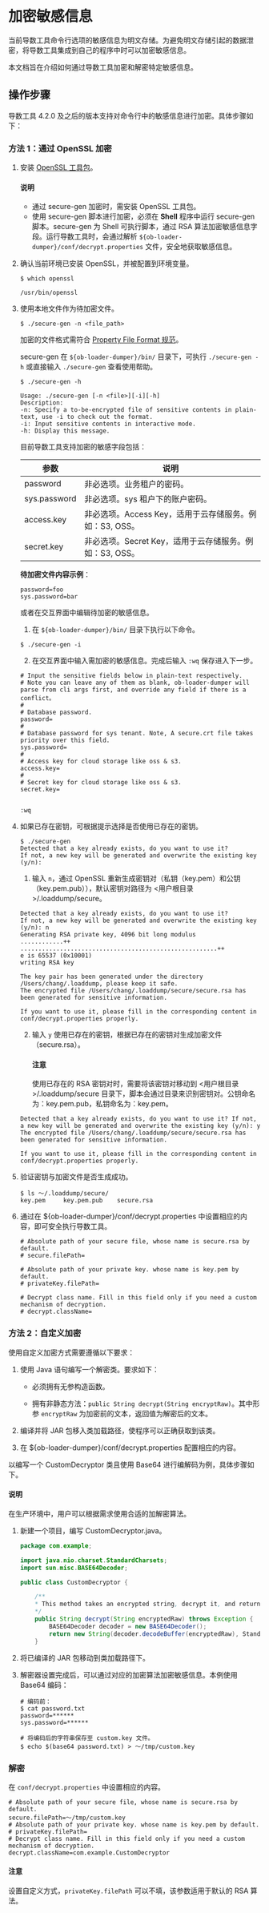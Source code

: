 # 加密敏感信息

当前导数工具命令行选项的敏感信息为明文存储。为避免明文存储引起的数据泄密，将导数工具集成到自己的程序中时可以加密敏感信息。

本文档旨在介绍如何通过导数工具加密和解密特定敏感信息。


## 操作步骤

导数工具 4.2.0 及之后的版本支持对命令行中的敏感信息进行加密。具体步骤如下：

### 方法 1：通过 OpenSSL 加密


1. 安装 [OpenSSL 工具包](https://www.openssl.org/source/?spm=a2c4g.42216.0.0.7097553fHQEFiE)。

   <main id="notice" type='explain'>
     <h4>说明</h4>
     <ul>
     <li>通过 secure-gen 加密时，需安装 OpenSSL 工具包。</li>
     <li>使用 secure-gen 脚本进行加密，必须在 <strong>Shell</strong> 程序中运行 secure-gen 脚本。secure-gen 为 Shell 可执行脚本，通过 RSA 算法加密敏感信息字段。运行导数工具时，会通过解析 <code>${ob-loader-dumper}/conf/decrypt.properties</code> 文件，安全地获取敏感信息。</li>
     </li>
     </ul>
   </main>

2. 确认当前环境已安装 OpenSSL，并被配置到环境变量。

   ```shell
   $ which openssl

   /usr/bin/openssl
   ```

3. 使用本地文件作为待加密文件。

   ```shell
   $ ./secure-gen -n <file_path>
   ```

   加密的文件格式需符合 [Property File Format 规范](https://docs.oracle.com/cd/E23095_01/Platform.93/ATGProgGuide/html/s0204propertiesfileformat01.html)。

   secure-gen 在 `${ob-loader-dumper}/bin/` 目录下，可执行 `./secure-gen -h` 或直接输入 `./secure-gen` 查看使用帮助。

   ```shell
   $ ./secure-gen -h
   
   Usage: ./secure-gen [-n <file>][-i][-h]
   Description:
   -n: Specify a to-be-encrypted file of sensitive contents in plain-text, use -i to check out the format.
   -i: Input sensitive contents in interactive mode.
   -h: Display this message.
   ```
      
   目前导数工具支持加密的敏感字段包括：

   |  **参数** |**说明**|
   |-----------|--------|
   |password|非必选项。业务租户的密码。|
   |sys.password|非必选项。sys 租户下的账户密码。|
   |access.key|非必选项。Access Key，适用于云存储服务。例如：S3, OSS。|
   |secret.key|非必选项。Secret Key，适用于云存储服务。例如：S3, OSS。|
       
   **待加密文件内容示例**：

   ```shell
   password=foo
   sys.password=bar
   ```
   或者在交互界面中编辑待加密的敏感信息。
     
   1. 在 `${ob-loader-dumper}/bin/` 目录下执行以下命令。

   ```shell
   $ ./secure-gen -i
    ```

   2. 在交互界面中输入需加密的敏感信息。完成后输入 `:wq` 保存进入下一步。

   ```shell
   # Input the sensitive fields below in plain-text respectively.
   # Note you can leave any of them as blank, ob-loader-dumper will parse from cli args first, and override any field if there is a conflict。
   #
   # Database password.
   password=
   #
   # Database password for sys tenant. Note, A secure.crt file takes priority over this field.
   sys.password=
   #
   # Access key for cloud storage like oss & s3.
   access.key=
   #
   # Secret key for cloud storage like oss & s3.
   secret.key=
      
      
   :wq
   ```

4. 如果已存在密钥，可根据提示选择是否使用已存在的密钥。

   ```shell
   $ ./secure-gen
   Detected that a key already exists, do you want to use it? 
   If not, a new key will be generated and overwrite the existing key (y/n): 
   ```
      1. 输入 `n`，通过 OpenSSL 重新生成密钥对（私钥（key.pem）和公钥（key.pem.pub）），默认密钥对路径为 <用户根目录>/.loaddump/secure。

   ```shell
   Detected that a key already exists, do you want to use it? 
   If not, a new key will be generated and overwrite the existing key (y/n): n
   Generating RSA private key, 4096 bit long modulus
   ............++
   .......................................................++
   e is 65537 (0x10001)
   writing RSA key
             
   The key pair has been generated under the directory /Users/chang/.loaddump, please keep it safe.
   The encrypted file /Users/chang/.loaddump/secure/secure.rsa has been generated for sensitive information.
         
   If you want to use it, please fill in the corresponding content in conf/decrypt.properties properly.
   ```      
          
      2. 输入 `y` 使用已存在的密钥，根据已存在的密钥对生成加密文件（secure.rsa）。

         <main id="notice" type='notice'>
            <h4>注意</h4>
            <p>使用已存在的 RSA 密钥对时，需要将该密钥对移动到 <用户根目录>/.loaddump/secure 目录下，脚本会通过目录来识别密钥对。公钥命名为：key.pem.pub，私钥命名为：key.pem。</p>
         </main>

   ```shell
   Detected that a key already exists, do you want to use it? If not, a new key will be generated and overwrite the existing key (y/n): y
   The encrypted file /Users/chang/.loaddump/secure/secure.rsa has been generated for sensitive information.
          
   If you want to use it, please fill in the corresponding content in conf/decrypt.properties properly.
   ```

5. 验证密钥与加密文件是否生成成功。

   ```shell
   $ ls ～/.loaddump/secure/
   key.pem     key.pem.pub    secure.rsa
   ```

6. 通过在 ${ob-loader-dumper}/conf/decrypt.properties 中设置相应的内容，即可安全执行导数工具。
        
   ```shell
   # Absolute path of your secure file, whose name is secure.rsa by default.
   # secure.filePath=
          
   # Absolute path of your private key. whose name is key.pem by default.
   # privateKey.filePath=
          
   # Decrypt class name. Fill in this field only if you need a custom mechanism of decryption.
   # decrypt.className=
   ```

### 方法 2：自定义加密

使用自定义加密方式需要遵循以下要求：

1. 使用 Java 语句编写一个解密类。要求如下：
  
   - 必须拥有无参构造函数。

   - 拥有非静态方法：`public String decrypt(String encryptRaw)`。其中形参 `encryptRaw` 为加密前的文本，返回值为解密后的文本。

2. 编译并将 JAR 包移入类加载路径，使程序可以正确获取到该类。

3. 在 ${ob-loader-dumper}/conf/decrypt.properties 配置相应的内容。

以编写一个 CustomDecryptor 类且使用 Base64 进行编解码为例，具体步骤如下。

<main id="notice" type='explain'>
  <h4>说明</h4>
  <p>在生产环境中，用户可以根据需求使用合适的加解密算法。</p>
</main>

1. 新建一个项目，编写 CustomDecryptor.java。

   ```Java
   package com.example;
   
   import java.nio.charset.StandardCharsets;
   import sun.misc.BASE64Decoder;
   
   public class CustomDecryptor {
   
       /**
       * This method takes an encrypted string, decrypt it, and return it as a plain string.
       */
       public String decrypt(String encryptedRaw) throws Exception {
           BASE64Decoder decoder = new BASE64Decoder();
           return new String(decoder.decodeBuffer(encryptedRaw), StandardCharsets.UTF_8);
       }
   
   ```

2. 将已编译的 JAR 包移动到类加载路径下。


3. 解密器设置完成后，可以通过对应的加密算法加密敏感信息。本例使用 Base64 编码：

   ```shell
   # 编码前：
   $ cat password.txt
   password=******
   sys.password=******
   
   # 将编码后的字符串保存至 custom.key 文件。
   $ echo $(base64 password.txt) > ～/tmp/custom.key
   ```

### 解密

在 `conf/decrypt.properties` 中设置相应的内容。

   ```shell
   # Absolute path of your secure file, whose name is secure.rsa by default.
   secure.filePath=～/tmp/custom.key
   # Absolute path of your private key. whose name is key.pem by default.
   # privateKey.filePath=
   # Decrypt class name. Fill in this field only if you need a custom mechanism of decryption.
   decrypt.className=com.example.CustomDecryptor
   ```

   <main id="notice" type='notice'>
     <h4>注意</h4>
     <p>设置自定义方式，<code>privateKey.filePath</code> 可以不填，该参数适用于默认的 RSA 算法。</p>
   </main>